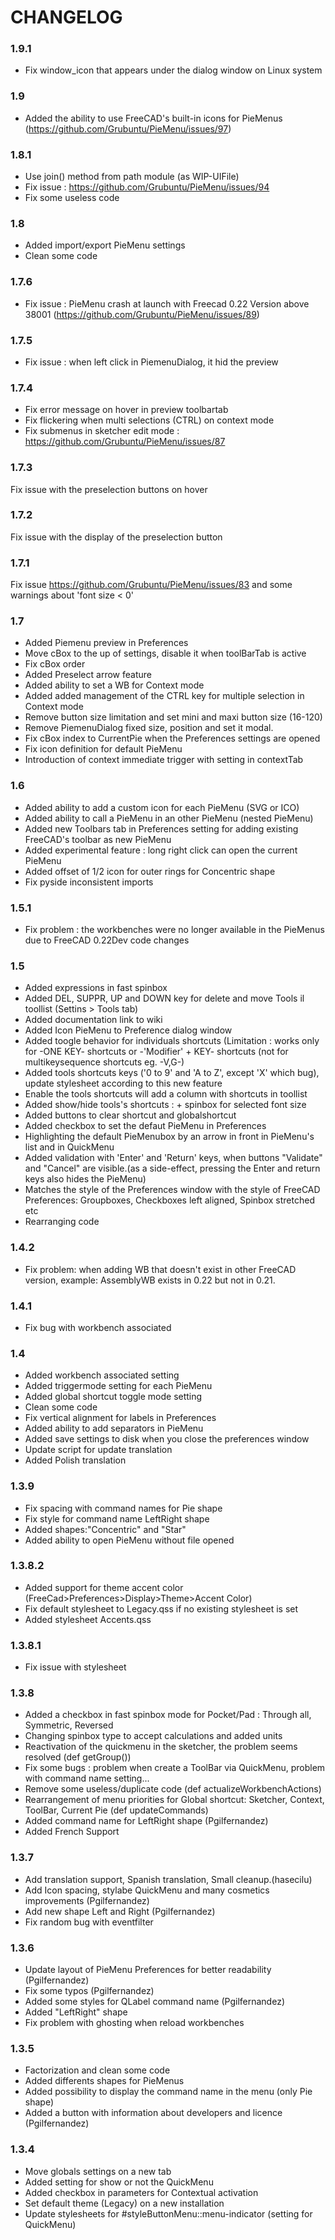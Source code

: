 # CHANGELOG
### 1.9.1
- Fix window_icon that appears under the dialog window on Linux system

### 1.9
- Added the ability to use FreeCAD's built-in icons for PieMenus (https://github.com/Grubuntu/PieMenu/issues/97)

### 1.8.1
- Use join() method from path module (as WIP-UIFile)
- Fix issue : https://github.com/Grubuntu/PieMenu/issues/94
- Fix some useless code

### 1.8
- Added import/export PieMenu settings
- Clean some code
  
### 1.7.6
- Fix issue : PieMenu crash at launch with Freecad 0.22 Version above 38001 (https://github.com/Grubuntu/PieMenu/issues/89)
  
### 1.7.5
- Fix issue : when left click in PiemenuDialog, it hid the preview

### 1.7.4
- Fix error message on hover in preview toolbartab
- Fix flickering when multi selections (CTRL) on context mode
- Fix submenus in sketcher edit mode : https://github.com/Grubuntu/PieMenu/issues/87

### 1.7.3
Fix issue with the preselection buttons on hover

### 1.7.2
Fix issue with the  display of the preselection button

### 1.7.1
Fix issue https://github.com/Grubuntu/PieMenu/issues/83 and some warnings about 'font size < 0'

### 1.7

- Added Piemenu preview in Preferences
- Move cBox to the up of settings, disable it when toolBarTab is active
- Fix cBox order
- Added Preselect arrow feature
- Added ability to set a WB for Context mode
- Added added management of the CTRL key for multiple selection in Context mode
- Remove button size limitation and set mini and maxi button size (16-120)
- Remove PiemenuDialog fixed size, position and set it modal.
- Fix cBox index to CurrentPie when the Preferences settings are opened
- Fix icon definition for default PieMenu
- Introduction of context immediate trigger with setting in contextTab

### 1.6

- Added ability to add a custom icon for each PieMenu (SVG or ICO)
- Added ability to call a PieMenu in an other PieMenu (nested PieMenu)
- Added new Toolbars tab in Preferences setting for adding existing FreeCAD's toolbar as new PieMenu
- Added experimental feature : long right click can open the current PieMenu
- Added offset of 1/2 icon for outer rings for Concentric shape
- Fix pyside inconsistent imports

### 1.5.1
- Fix problem : the workbenches were no longer available in the PieMenus due to FreeCAD 0.22Dev code changes
  
### 1.5
- Added expressions in fast spinbox
- Added DEL, SUPPR, UP and DOWN key for delete and move Tools il toollist (Settins > Tools tab)
- Added documentation link to wiki
- Added Icon PieMenu to Preference dialog window
- Added toogle behavior for individuals shortcuts (Limitation : works only for -ONE KEY- shortcuts or -'Modifier' + KEY- shortcuts (not for multikeysequence shortcuts eg. -V,G-)
- Added tools shortcuts keys ('0 to 9' and 'A to Z', except 'X' which bug), update stylesheet according to this new feature
- Enable the tools shortcuts will add a column with shortcuts in toollist
- Added show/hide tools's shortcuts : + spinbox for selected font size
- Added buttons to clear shortcut and globalshortcut
- Added checkbox to set the defaut PieMenu in Preferences
- Highlighting the default PieMenubox by an arrow in front in PieMenu's list and in QuickMenu
- Added validation with 'Enter' and 'Return' keys, when buttons "Validate" and "Cancel" are visible.(as a side-effect, pressing the Enter and return keys also hides the PieMenu)
- Matches the style of the Preferences window with the style of FreeCAD Preferences: Groupboxes, Checkboxes left aligned, Spinbox stretched etc
- Rearranging code

### 1.4.2
- Fix problem: when adding WB that doesn't exist in other FreeCAD version, example: AssemblyWB exists in 0.22 but not in 0.21.
  
### 1.4.1
- Fix bug with workbench associated

### 1.4
- Added workbench associated setting
- Added triggermode setting for each PieMenu
- Added global shortcut toggle mode setting
- Clean some code
- Fix vertical alignment for labels in Preferences
- Added ability to add separators in PieMenu
- Added save settings to disk when you close the preferences window
- Update script for update translation
- Added Polish translation

### 1.3.9
- Fix spacing with command names for Pie shape
- Fix style for command name LeftRight shape
- Added shapes:"Concentric" and "Star"
- Added ability to open PieMenu without file opened

### 1.3.8.2
- Added support for theme accent color (FreeCad>Preferences>Display>Theme>Accent Color)
- Fix default stylesheet to Legacy.qss if no existing stylesheet is set
- Added stylesheet Accents.qss

### 1.3.8.1
- Fix issue with stylesheet

### 1.3.8
- Added a checkbox in fast spinbox mode for Pocket/Pad : Through all, Symmetric, Reversed
- Changing spinbox type to accept calculations and added units
- Reactivation of the quickmenu in the sketcher, the problem seems resolved (def getGroup())
- Fix some bugs : problem when create a ToolBar via QuickMenu, problem with command name setting...
- Remove some useless/duplicate code (def actualizeWorkbenchActions)  
- Rearrangement of menu priorities for Global shortcut: Sketcher, Context, ToolBar, Current Pie (def updateCommands)
- Added command name for LeftRight shape (Pgilfernandez)
- Added French Support

### 1.3.7
- Add translation support, Spanish translation, Small cleanup.(hasecilu) 
- Add Icon spacing, stylabe QuickMenu and many cosmetics improvements (Pgilfernandez)
- Add new shape Left and Right (Pgilfernandez)
- Fix random bug with eventfilter

### 1.3.6
- Update layout of PieMenu Preferences for better readability (Pgilfernandez)
- Fix some typos (Pgilfernandez)
- Added some styles for QLabel command name (Pgilfernandez)
- Added "LeftRight" shape
- Fix problem with ghosting when reload workbenches

### 1.3.5
- Factorization and clean some code
- Added differents shapes for PieMenus
- Added possibility to display the command name in the menu (only Pie shape)
- Added a button with information about developers and licence (Pgilfernandez)
  
### 1.3.4
- Move globals settings on a new tab
- Added setting for show or not the QuickMenu
- Added checkbox in parameters for Contextual activation
- Set default theme (Legacy) on a new installation
- Update stylesheets for #styleButtonMenu::menu-indicator (setting for QuickMenu)





  









